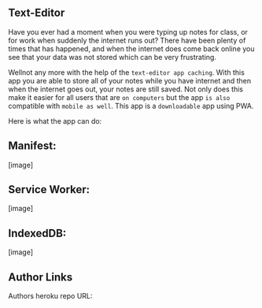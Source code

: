 ## Text-Editor

Have you ever had a moment when you were typing up notes for class, or for work when suddenly the internet runs out? There have been plenty of times that has happened, and when the internet does come back online you see that your data was not stored which can be very frustrating. 

Wellnot any more with the help of the `text-editor app caching`. With this app you are able to store all of your notes while you have internet and then when the internet goes out, your notes are still saved. Not only does this make it easier for all users that are `on computers` but the app `is also` compatible with `mobile as well`. This app is a `downloadable` app using PWA.

Here is what the app can do:

## Manifest:

[image]

## Service Worker:

[image]

## IndexedDB:


[image]

## Author Links

Authors heroku repo URL:


